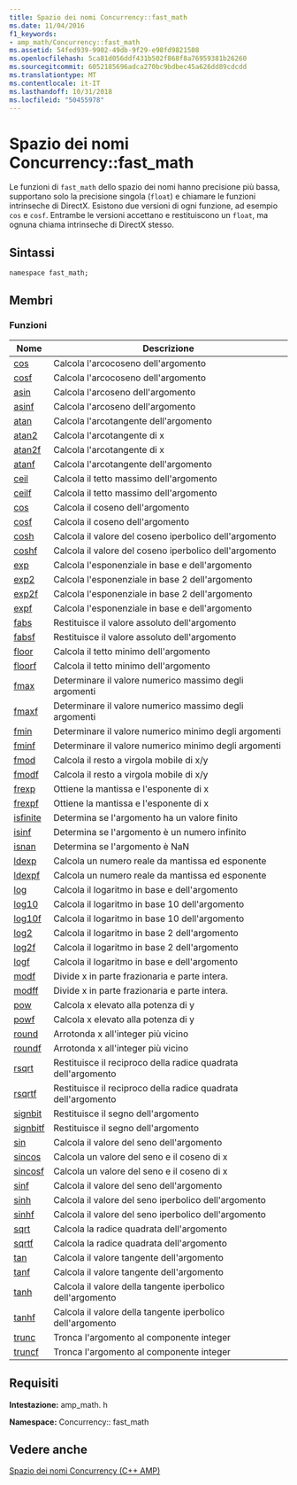 ```yaml
---
title: Spazio dei nomi Concurrency::fast_math
ms.date: 11/04/2016
f1_keywords:
- amp_math/Concurrency::fast_math
ms.assetid: 54fed939-9902-49db-9f29-e98fd9821508
ms.openlocfilehash: 5ca81d056ddf431b502f868f8a76959381b26260
ms.sourcegitcommit: 6052185696adca270bc9bdbec45a626dd89cdcdd
ms.translationtype: MT
ms.contentlocale: it-IT
ms.lasthandoff: 10/31/2018
ms.locfileid: "50455978"
---
```

# <a name="concurrencyfastmath-namespace"></a>Spazio dei nomi Concurrency::fast_math

Le funzioni di `fast_math` dello spazio dei nomi hanno precisione più bassa, supportano solo la precisione singola (`float`) e chiamare le funzioni intrinseche di DirectX. Esistono due versioni di ogni funzione, ad esempio `cos` e `cosf`. Entrambe le versioni accettano e restituiscono un `float`, ma ognuna chiama intrinseche di DirectX stesso.

## <a name="syntax"></a>Sintassi

```
namespace fast_math;
```

## <a name="members"></a>Membri

### <a name="functions"></a>Funzioni

|Nome|Descrizione|
|----------|-----------------|
|[cos](concurrency-fast-math-namespace-functions.md#cos)|Calcola l'arcocoseno dell'argomento|
|[cosf](concurrency-fast-math-namespace-functions.md#cosf)|Calcola l'arcocoseno dell'argomento|
|[asin](concurrency-fast-math-namespace-functions.md#asin)|Calcola l'arcoseno dell'argomento|
|[asinf](concurrency-fast-math-namespace-functions.md#asinf)|Calcola l'arcoseno dell'argomento|
|[atan](concurrency-fast-math-namespace-functions.md#atan)|Calcola l'arcotangente dell'argomento|
|[atan2](concurrency-fast-math-namespace-functions.md#atan2)|Calcola l'arcotangente di x|
|[atan2f](concurrency-fast-math-namespace-functions.md#atan2f)|Calcola l'arcotangente di x|
|[atanf](concurrency-fast-math-namespace-functions.md#atanf)|Calcola l'arcotangente dell'argomento|
|[ceil](concurrency-fast-math-namespace-functions.md#ceil)|Calcola il tetto massimo dell'argomento|
|[ceilf](concurrency-fast-math-namespace-functions.md#ceilf)|Calcola il tetto massimo dell'argomento|
|[cos](concurrency-fast-math-namespace-functions.md#cos)|Calcola il coseno dell'argomento|
|[cosf](concurrency-fast-math-namespace-functions.md#cosf)|Calcola il coseno dell'argomento|
|[cosh](concurrency-fast-math-namespace-functions.md#cosh)|Calcola il valore del coseno iperbolico dell'argomento|
|[coshf](concurrency-fast-math-namespace-functions.md#coshf)|Calcola il valore del coseno iperbolico dell'argomento|
|[exp](concurrency-fast-math-namespace-functions.md#exp)|Calcola l'esponenziale in base e dell'argomento|
|[exp2](concurrency-fast-math-namespace-functions.md#exp2)|Calcola l'esponenziale in base 2 dell'argomento|
|[exp2f](concurrency-fast-math-namespace-functions.md#exp2f)|Calcola l'esponenziale in base 2 dell'argomento|
|[expf](concurrency-fast-math-namespace-functions.md#expf)|Calcola l'esponenziale in base e dell'argomento|
|[fabs](concurrency-fast-math-namespace-functions.md#fabs)|Restituisce il valore assoluto dell'argomento|
|[fabsf](concurrency-fast-math-namespace-functions.md#fabsf)|Restituisce il valore assoluto dell'argomento|
|[floor](concurrency-fast-math-namespace-functions.md#floor)|Calcola il tetto minimo dell'argomento|
|[floorf](concurrency-fast-math-namespace-functions.md#floorf)|Calcola il tetto minimo dell'argomento|
|[fmax](concurrency-fast-math-namespace-functions.md#fmax)|Determinare il valore numerico massimo degli argomenti|
|[fmaxf](concurrency-fast-math-namespace-functions.md#fmaxf)|Determinare il valore numerico massimo degli argomenti|
|[fmin](concurrency-fast-math-namespace-functions.md#fmin)|Determinare il valore numerico minimo degli argomenti|
|[fminf](concurrency-fast-math-namespace-functions.md#fminf)|Determinare il valore numerico minimo degli argomenti|
|[fmod](concurrency-fast-math-namespace-functions.md#fmod)|Calcola il resto a virgola mobile di x/y|
|[fmodf](concurrency-fast-math-namespace-functions.md#fmodf)|Calcola il resto a virgola mobile di x/y|
|[frexp](concurrency-fast-math-namespace-functions.md#frexp)|Ottiene la mantissa e l'esponente di x|
|[frexpf](concurrency-fast-math-namespace-functions.md#frexpf)|Ottiene la mantissa e l'esponente di x|
|[isfinite](concurrency-fast-math-namespace-functions.md#isfinite)|Determina se l'argomento ha un valore finito|
|[isinf](concurrency-fast-math-namespace-functions.md#isinf)|Determina se l'argomento è un numero infinito|
|[isnan](concurrency-fast-math-namespace-functions.md#isnan)|Determina se l'argomento è NaN|
|[ldexp](concurrency-fast-math-namespace-functions.md#ldexp)|Calcola un numero reale da mantissa ed esponente|
|[ldexpf](concurrency-fast-math-namespace-functions.md#ldexpf)|Calcola un numero reale da mantissa ed esponente|
|[log](concurrency-fast-math-namespace-functions.md#log)|Calcola il logaritmo in base e dell'argomento|
|[log10](concurrency-fast-math-namespace-functions.md#log10)|Calcola il logaritmo in base 10 dell'argomento|
|[log10f](concurrency-fast-math-namespace-functions.md#log10f)|Calcola il logaritmo in base 10 dell'argomento|
|[log2](concurrency-fast-math-namespace-functions.md#log2)|Calcola il logaritmo in base 2 dell'argomento|
|[log2f](concurrency-fast-math-namespace-functions.md#log2f)|Calcola il logaritmo in base 2 dell'argomento|
|[logf](concurrency-fast-math-namespace-functions.md#logf)|Calcola il logaritmo in base e dell'argomento|
|[modf](concurrency-fast-math-namespace-functions.md#modf)|Divide x in parte frazionaria e parte intera.|
|[modff](concurrency-fast-math-namespace-functions.md#modff)|Divide x in parte frazionaria e parte intera.|
|[pow](concurrency-fast-math-namespace-functions.md#pow)|Calcola x elevato alla potenza di y|
|[powf](concurrency-fast-math-namespace-functions.md#powf)|Calcola x elevato alla potenza di y|
|[round](concurrency-fast-math-namespace-functions.md#round)|Arrotonda x all'integer più vicino|
|[roundf](concurrency-fast-math-namespace-functions.md#roundf)|Arrotonda x all'integer più vicino|
|[rsqrt](concurrency-fast-math-namespace-functions.md#rsqrt)|Restituisce il reciproco della radice quadrata dell'argomento|
|[rsqrtf](concurrency-fast-math-namespace-functions.md#rsqrtf)|Restituisce il reciproco della radice quadrata dell'argomento|
|[signbit](concurrency-fast-math-namespace-functions.md#signbit)|Restituisce il segno dell'argomento|
|[signbitf](concurrency-fast-math-namespace-functions.md#signbitf)|Restituisce il segno dell'argomento|
|[sin](concurrency-fast-math-namespace-functions.md#sin)|Calcola il valore del seno dell'argomento|
|[sincos](concurrency-fast-math-namespace-functions.md#sincos)|Calcola un valore del seno e il coseno di x|
|[sincosf](concurrency-fast-math-namespace-functions.md#sincosf)|Calcola un valore del seno e il coseno di x|
|[sinf](concurrency-fast-math-namespace-functions.md#sinf)|Calcola il valore del seno dell'argomento|
|[sinh](concurrency-fast-math-namespace-functions.md#sinh)|Calcola il valore del seno iperbolico dell'argomento|
|[sinhf](concurrency-fast-math-namespace-functions.md#sinhf)|Calcola il valore del seno iperbolico dell'argomento|
|[sqrt](concurrency-fast-math-namespace-functions.md#sqrt)|Calcola la radice quadrata dell'argomento|
|[sqrtf](concurrency-fast-math-namespace-functions.md#sqrtf)|Calcola la radice quadrata dell'argomento|
|[tan](concurrency-fast-math-namespace-functions.md#tan)|Calcola il valore tangente dell'argomento|
|[tanf](concurrency-fast-math-namespace-functions.md#tanf)|Calcola il valore tangente dell'argomento|
|[tanh](concurrency-fast-math-namespace-functions.md#tanh)|Calcola il valore della tangente iperbolico dell'argomento|
|[tanhf](concurrency-fast-math-namespace-functions.md#tanhf)|Calcola il valore della tangente iperbolico dell'argomento|
|[trunc](concurrency-fast-math-namespace-functions.md#trunc)|Tronca l'argomento al componente integer|
|[truncf](concurrency-fast-math-namespace-functions.md#truncf)|Tronca l'argomento al componente integer|

## <a name="requirements"></a>Requisiti

**Intestazione:** amp_math. h

**Namespace:** Concurrency:: fast_math

## <a name="see-also"></a>Vedere anche

[Spazio dei nomi Concurrency (C++ AMP)](concurrency-namespace-cpp-amp.md)
